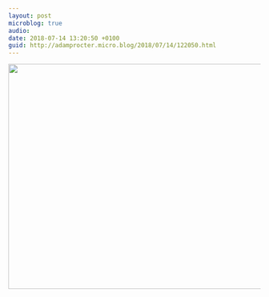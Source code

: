 ```yaml
---
layout: post
microblog: true
audio: 
date: 2018-07-14 13:20:50 +0100
guid: http://adamprocter.micro.blog/2018/07/14/122050.html
---
```



<img src="http://discursive.adamprocter.co.uk/uploads/2018/7d195a6ba8.jpg" width="600" height="450" />
